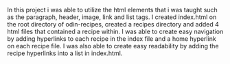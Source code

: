 In this project i was able to utilize the html elements that i was taught such as the paragraph, header, image, link and list tags. I created index.html on the root directory of odin-recipes, created a recipes directory and added 4 html files that contained a recipe within. I was able to create easy navigation by adding hyperlinks to each recipe in the index file and a home hyperlink on each recipe file. I was also able to create easy readability by adding the recipe hyperlinks into a list in index.html.